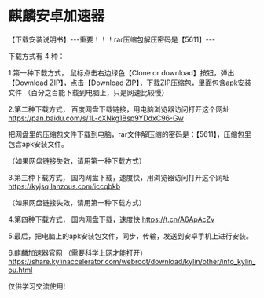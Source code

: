 # 麒麟安卓加速器

【下载安装说明书】---重要！！！rar压缩包解压密码是【5611】---


下载方式有 4 种：


1.第一种下载方式，
鼠标点击右边绿色【Clone or download】按钮，弹出【Download ZIP】，点击【Download ZIP】，下载ZIP压缩包，里面包含apk安装文件
（百分之百能下载到电脑上，只是网速比较慢）



2.第二种下载方式，
百度网盘下载链接，用电脑浏览器访问打开这个网址
https://pan.baidu.com/s/1L-cXNkg1Bsp9YDdxC96-Gw

把网盘里的压缩包文件下载到电脑，rar文件解压缩的密码是：【5611】，压缩包里包含apk安装文件。

（如果网盘链接失效，请用第一种下载方式）




3.第三种下载方式，
国内网盘下载，速度快，用浏览器访问打开这个网址
https://kyjsq.lanzous.com/iccqbkb

（如果网盘链接失效，请用第一种下载方式）


4.第四种下载方式，
国内网盘下载，速度快
https://t.cn/A6ApAcZv



5.最后，把电脑上的apk安装包文件，同步，传输，发送到安卓手机上进行安装。


6.麒麟加速器官网  （需要科学上网才能打开）
https://share.kylinaccelerator.com/webroot/download/kylin/other/info_kylin_ou.html

仅供学习交流使用!
